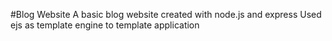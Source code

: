 #Blog Website
A basic blog website created with node.js and express
Used ejs as template engine to template application